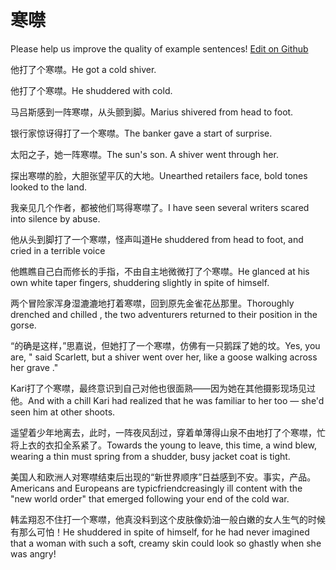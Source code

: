 # 寒噤

Please help us improve the quality of example sentences! [Edit on Github](https://github.com/jiyushe/jiyu-example-sentence-source/blob/main/chinese/hanjin.md)

<p><span class="chinese">他打了个寒噤。</span><span class="english">He got a cold shiver.</span></p>

<p><span class="chinese">他打了个寒噤。</span><span class="english">He shuddered with cold.</span></p>

<p><span class="chinese">马吕斯感到一阵寒噤，从头颤到脚。</span><span class="english">Marius shivered from head to foot.</span></p>

<p><span class="chinese">银行家惊讶得打了一个寒噤。</span><span class="english">The banker gave a start of surprise.</span></p>

<p><span class="chinese">太阳之子，她一阵寒噤。</span><span class="english">The sun's son. A shiver went through her.</span></p>

<p><span class="chinese">探出寒噤的脸，大胆张望平仄的大地。</span><span class="english">Unearthed retailers face, bold tones looked to the land.</span></p>

<p><span class="chinese">我亲见几个作者，都被他们骂得寒噤了。</span><span class="english">I have seen several writers scared into silence by abuse.</span></p>

<p><span class="chinese">他从头到脚打了一个寒噤，怪声叫道</span><span class="english">He shuddered from head to foot, and cried in a terrible voice</span></p>

<p><span class="chinese">他瞧瞧自己白而修长的手指，不由自主地微微打了个寒噤。</span><span class="english">He glanced at his own white taper fingers, shuddering slightly in spite of himself.</span></p>

<p><span class="chinese">两个冒险家浑身湿漉漉地打着寒噤，回到原先金雀花丛那里。</span><span class="english">Thoroughly drenched and chilled , the two adventurers returned to their position in the gorse.</span></p>

<p><span class="chinese">“的确是这样，”思嘉说，但她打了一个寒噤，仿佛有一只鹅踩了她的坟。</span><span class="english">Yes, you are, " said Scarlett, but a shiver went over her, like a goose walking across her grave ."</span></p>

<p><span class="chinese">Kari打了个寒噤，最终意识到自己对他也很面熟——因为她在其他摄影现场见过他。</span><span class="english">And with a chill Kari had realized that he was familiar to her too — she'd seen him at other shoots.</span></p>

<p><span class="chinese">遥望着少年地离去，此时，一阵夜风刮过，穿着单薄得山泉不由地打了个寒噤，忙将上衣的衣扣全系紧了。</span><span class="english">Towards the young to leave, this time, a wind blew, wearing a thin must spring from a shudder, busy jacket coat is tight.</span></p>

<p><span class="chinese">美国人和欧洲人对寒噤结束后出现的“新世界顺序”日益感到不安。事实，产品。</span><span class="english">Americans and Europeans are typicfriendcreasingly ill content with the "new world order" that emerged following your end of the cold war.</span></p>

<p><span class="chinese">韩孟翔忍不住打一个寒噤，他真没料到这个皮肤像奶油一般白嫩的女人生气的时候有那么可怕！</span><span class="english">He shuddered in spite of himself, for he had never imagined that a woman with such a soft, creamy skin could look so ghastly when she was angry!</span></p>

